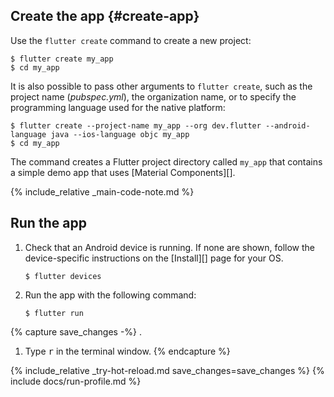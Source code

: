 <div class="tab-pane" id="terminal" role="tabpanel" aria-labelledby="terminal-tab" markdown="1">

## Create the app {#create-app}

Use the `flutter create` command to create a new project:

```terminal
$ flutter create my_app
$ cd my_app
```

It is also possible to pass other arguments to `flutter create`,
such as the project name (*pubspec.yml*), the organization name,
or to specify the programming language used for the native platform:

```terminal
$ flutter create --project-name my_app --org dev.flutter --android-language java --ios-language objc my_app
$ cd my_app
```

The command creates a Flutter project directory called `my_app` that
contains a simple demo app that uses [Material Components][].

{% include_relative _main-code-note.md  %}

## Run the app

1. Check that an Android device is running.
   If none are shown, follow the device-specific instructions
   on the [Install][] page for your OS.

   ```terminal
   $ flutter devices
   ```

2. Run the app with the following command:

   ```terminal
   $ flutter run
   ```

{% capture save_changes -%}
.
1. Type <kbd>r</kbd> in the terminal window.
{% endcapture %}

{% include_relative _try-hot-reload.md save_changes=save_changes %}
{% include docs/run-profile.md %}

[trusted your computer]: {{site.url}}/get-started/install/macos#trust

</div>

